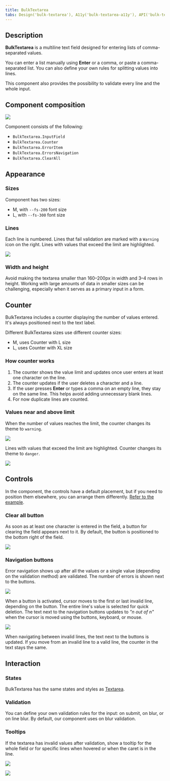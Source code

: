 ```yaml
---
title: BulkTextarea
tabs: Design('bulk-textarea'), A11y('bulk-textarea-a11y'), API('bulk-textarea-api'), Example('bulk-textarea-code'), Changelog('bulk-textarea-changelog')
---
```


## Description

**BulkTextarea** is a multiline text field designed for entering lists of comma-separated values.

You can enter a list manually using **Enter** or a comma, or paste a comma-separated list. You can also define your own rules for splitting values into lines.

This component also provides the possibility to validate every line and the whole input.

## Component composition

![](static/bulktextarea-composition.png)

Component consists of the following:

- `BulkTextarea.InputField`
- `BulkTextarea.Counter`
- `BulkTextarea.ErrorItem`
- `BulkTextarea.ErrorsNavigation`
- `BulkTextarea.ClearAll`

## Appearance

### Sizes

Component has two sizes:

- M, with `--fs-200` font size
- L, with `--fs-300` font size

### Lines

Each line is numbered. Lines that fail validation are marked with a `Warning` icon on the right. Lines with values that exceed the limit are highlighted.

![](static/bulktextarea-lines.png)

### Width and height

Avoid making the textarea smaller than 160–200px in width and 3–4 rows in height. Working with large amounts of data in smaller sizes can be challenging, especially when it serves as a primary input in a form.

## Counter

BulkTextarea includes a counter displaying the number of values entered. It's always positioned next to the text label.

Different BulkTextarea sizes use different counter sizes:

- M, uses Counter with L size
- L, uses Counter with XL size

### How counter works

1. The counter shows the value limit and updates once user enters at least one character on the line.
2. The counter updates if the user deletes a character and a line.
3. If the user presses **Enter** or types a comma on an empty line, they stay on the same line. This helps avoid adding unnecessary blank lines.
4. For now duplicate lines are counted.

### Values near and above limit

When the number of values reaches the limit, the counter changes its theme to `warning`.

![](static/values-limit.png)

Lines with values that exceed the limit are highlighted. Counter changes its theme to `danger`.

![](static/values-off-limit.png)

## Controls

In the component, the controls have a default placement, but if you need to position them elsewhere, you can arrange them differently. [Refer to the example](/components/bulk-textarea/bulk-textarea-code#expanded-bulktextarea).

### Clear all button

As soon as at least one character is entered in the field, a button for clearing the field appears next to it. By default, the button is positioned to the bottom right of the field.

![](static/bulktextarea-clear-button.png)

### Navigation buttons

Error navigation shows up after all the values or a single value (depending on the validation method) are validated. The number of errors is shown next to the buttons.

![](static/bulktextarea-error-navigation.png)

When a button is activated, cursor moves to the first or last invalid line, depending on the button. The entire line's value is selected for quick deletion. The text next to the navigation buttons updates to _"n out of n"_ when the cursor is moved using the buttons, keyboard, or mouse.

![](static/bulktextarea-error-navigation-1.png)

When navigating between invalid lines, the text next to the buttons is updated. If you move from an invalid line to a valid line, the counter in the text stays the same.

<!-- Hiding this section since for now component doesn't have it.
 ### Resize control

You can enable the resize control for the textarea, allowing users to adjust its size. They can stretch it horizontally, vertically, or both ways.

When the textarea cannot be stretched further, a scrollbar will appear after a certain number of lines. We recommend adding scrollbars when the textarea has at least 5 lines.

::: tip
Avoid making the textarea smaller than 160–200px in width and 3–4 rows in height. Working with large amounts of data in smaller sizes can be challenging, especially when it serves as a primary input in a form.
::: -->

## Interaction

### States

BulkTextarea has the same states and styles as [Textarea](/components/textarea/textarea#interaction).

### Validation

You can define your own validation rules for the input: on submit, on blur, or on line blur. By default, our component uses on blur validation.

### Tooltips

If the textarea has invalid values after validation, show a tooltip for the whole field or for specific lines when hovered or when the caret is in the line.

![](static/bulktextarea-tooltip.png)

![](static/bulktextarea-tooltip-line.png)
